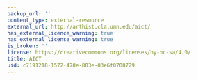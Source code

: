 ```yaml
---
backup_url: ''
content_type: external-resource
external_url: http://arthist.cla.umn.edu/aict/
has_external_licence_warning: true
has_external_license_warning: true
is_broken: ''
license: https://creativecommons.org/licenses/by-nc-sa/4.0/
title: AICT
uid: c7191218-1572-470e-803e-03e6f0708729
---
```

